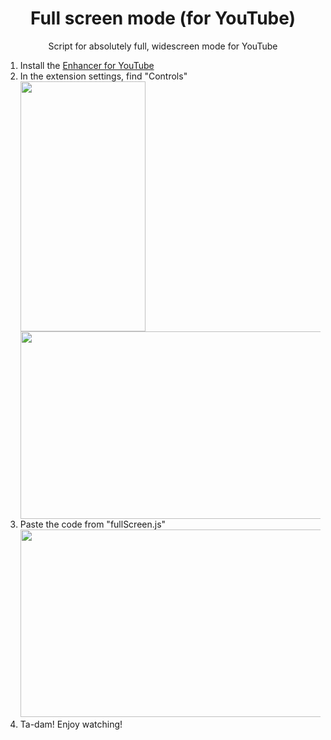 <!DOCTYPE html>
<body>
  <head>
    
  </head>

  <body>
    <h1 align="center">Full screen mode (for YouTube)</h1>
    <p align="center">Script for absolutely full, widescreen mode for YouTube</p>
    <ol>
      <li>Install the <a href="https://chromewebstore.google.com/detail/enhancer-for-youtube/ponfpcnoihfmfllpaingbgckeeldkhle">Enhancer for YouTube</a></li>
      <li>In the extension settings, find "Controls"<br>
        <div>
          <img src="https://github.com/user-attachments/assets/f4e991f9-579b-4dca-83b2-4417f29f09fc" width = 200 height = 400>
          <img src="https://github.com/user-attachments/assets/d89e10fd-c054-4a65-8c8a-cc83b2843443" width = 700 height = 300>
        </div>
      </li>
      <li>Paste the code from "fullScreen.js"<br><img src="https://github.com/user-attachments/assets/5bad44ce-0bae-4ece-82ae-b544c5e09d44" width = 600 height = 300></li>
      <li>Ta-dam! Enjoy watching!</li>
    </ol>
  </body>
</body>
